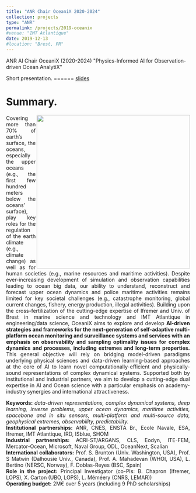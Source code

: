 ```yaml
---
title: "ANR Chair OceaniX 2020-2024"
collection: projects
type: "ANR"
permalink: /projects/2019-oceanix
#venue: "IMT Atlantique"
date: 2019-12-13
#location: "Brest, FR"
---
```


ANR AI Chair OceaniX (2020-2024) "Physics-Informed AI for Observation-driven Ocean AnalytiX"
<div style="text-align: justify">
Short presentation. 
======
<a href="https://rfablet.github.io/files/pres_OceaniX20200115.pdf"> slides</a>

Summary. 
======
<div style="text-align: justify"> 
  <img src="https://rfablet.github.io/files/flyer_Oceanixv2.jpg" width="420" align ="right">

Covering more than 70% of earth’s surface, the oceans, especially the upper oceans (e.g., the first few hundred meters below the oceans’ surface), play key roles for the regulation of the earth climate (e.g., climate change) as well as for human societies (e.g., marine resources and maritime activities). Despite ever-increasing development of simulation and observation capabilities leading to ocean big data, our ability to understand, reconstruct and forecast upper ocean dynamics and police maritime activities remains limited for key societal challenges (e.g., catastrophe monitoring, global current changes, fishery, energy production, illegal activities).
Building upon the cross-fertilization of the cutting-edge expertise of Ifremer and Univ. of Brest in marine science and technology and IMT Atlantique in engineering/data science, OceaniX aims to explore and develop <strong>AI-driven strategies and frameworks for the next-generation of self-adaptive multi-platform ocean monitoring and surveillance systems and services with an emphasis on observability and sampling optimality issues for complex dynamics and processes, including extremes and long-term properties.</strong> This general objective will rely on bridging model-driven paradigms underlying physical sciences and data-driven learning-based approaches at the core of AI to learn novel computationally-efficient and physically-sound representations of complex dynamical systems. Supported both by institutional and industrial partners, we aim to develop a cutting-edge dual expertise in AI and Ocean science with a particular emphasis on academy-industry synergies and international attractiveness. 

<div style="text-align: justify">
<strong>Keywords:</strong> <i>data-driven representations, complex dynamical systems, deep learning, inverse problems, upper ocean dynamics, maritime activities, spacebone and in situ sensors, multi-platform and multi-source data, geophysical extremes, observability, predictability.</i>
</div>


<div style="text-align: justify">
<strong> Institutional partnerships:</strong>  ANR, CNES, ENSTA Br., Ecole Navale, ESA, Ifremer, IMT Atlantique, IRD, ISblue, SHOM
</div>

<div style="text-align: justify">
<strong> Industrial partnerships:</strong>  ACRI-ST/ARGANS, CLS, Eodyn, ITE-FEM, Mercator-Ocean, Microsoft, Naval Group, ODL, OceanNext, Scalian
</div>

<div style="text-align: justify">
<strong> International collaborators:</strong>  Prof. S. Brunton (Univ. Washington, USA), Prof. S Matwin (Dalhousie Univ., Canada), Prof. A. Mahadevan (WHOI, USA), L. Bertino (NERSC, Norway), F. Doblas-Reyes (BSC, Spain)
</div>

<div style="text-align: justify">
<strong> Role in the project:</strong>  Principal Investigator (co-PIs: B. Chapron (Ifremer, LOPS), X. Carton (UBO, LOPS), L. Méméery (CNRS, LEMAR))
</div>
<div style="text-align: justify">
<strong> Operating budget:</strong> 2M€ over 5 years (including 9 PhD scholarships)
</div>

